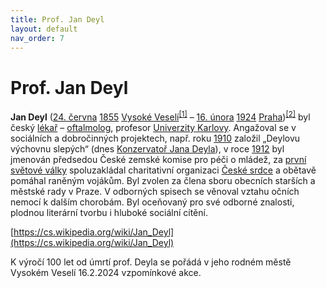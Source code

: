 ```yaml
---
title: Prof. Jan Deyl
layout: default
nav_order: 7
---
```

# Prof. Jan Deyl
<p><b>Jan Deyl</b> (<a href="/wiki/24._%C4%8Derven" title="24. červen">24. června</a> <a href="/wiki/1855" title="1855">1855</a> <a href="/wiki/Vysok%C3%A9_Vesel%C3%AD" title="Vysoké Veselí">Vysoké Veselí</a><sup id="cite_ref-MatrN_1-0" class="reference"><a href="#cite_note-MatrN-1">[1]</a></sup> – <a href="/wiki/16._%C3%BAnor" title="16. únor">16. února</a> <a href="/wiki/1924" title="1924">1924</a> <a href="/wiki/Praha" title="Praha">Praha</a>)<sup id="cite_ref-ln_2-0" class="reference"><a href="#cite_note-ln-2">[2]</a></sup> byl český <a href="/wiki/L%C3%A9ka%C5%99" title="Lékař">lékař</a> – <a href="/wiki/Oftalmologie" title="Oftalmologie">oftalmolog</a>, profesor <a href="/wiki/Univerzita_Karlova" title="Univerzita Karlova">Univerzity Karlovy</a>. Angažoval se v sociálních a dobročinných projektech, např. roku <a href="/wiki/1910" title="1910">1910</a> založil „Deylovu výchovnu slepých“ (dnes <a href="/wiki/Konzervato%C5%99_Jana_Deyla" title="Konzervatoř Jana Deyla">Konzervatoř Jana Deyla</a>), v roce <a href="/wiki/1912" title="1912">1912</a> byl jmenován předsedou České zemské komise pro péči o mládež, za <a href="/wiki/Prvn%C3%AD_sv%C4%9Btov%C3%A1_v%C3%A1lka" title="První světová válka">první světové války</a> spoluzakládal charitativní organizaci <a href="/wiki/%C4%8Cesk%C3%A9_srdce_(organizace)" title="České srdce (organizace)">České srdce</a> a obětavě pomáhal raněným vojákům. Byl zvolen za člena sboru obecních starších a městské rady v Praze. V odborných spisech se věnoval vztahu očních nemocí k dalším chorobám. Byl oceňovaný pro své odborné znalosti, plodnou literární tvorbu i hluboké sociální cítění.
</p>

[https://cs.wikipedia.org/wiki/Jan_Deyl](https://cs.wikipedia.org/wiki/Jan_Deyl)

K výročí 100 let od úmrtí prof. Deyla se pořádá v jeho rodném městě Vysokém Veselí 16.2.2024 vzpomínkové akce.
